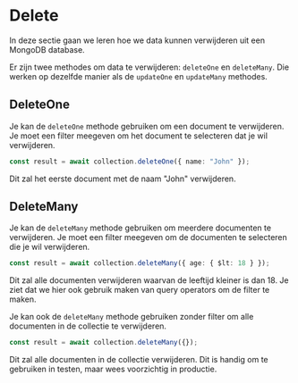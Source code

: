 # Delete

In deze sectie gaan we leren hoe we data kunnen verwijderen uit een MongoDB database.

Er zijn twee methodes om data te verwijderen: `deleteOne` en `deleteMany`. Die werken op dezelfde manier als de `updateOne` en `updateMany` methodes.

## DeleteOne

Je kan de `deleteOne` methode gebruiken om een document te verwijderen. Je moet een filter meegeven om het document te selecteren dat je wil verwijderen.

```typescript
const result = await collection.deleteOne({ name: "John" });
```

Dit zal het eerste document met de naam "John" verwijderen.

## DeleteMany

Je kan de `deleteMany` methode gebruiken om meerdere documenten te verwijderen. Je moet een filter meegeven om de documenten te selecteren die je wil verwijderen.

```typescript
const result = await collection.deleteMany({ age: { $lt: 18 } });
```

Dit zal alle documenten verwijderen waarvan de leeftijd kleiner is dan 18. Je ziet dat we hier ook gebruik maken van query operators om de filter te maken. 

Je kan ook de `deleteMany` methode gebruiken zonder filter om alle documenten in de collectie te verwijderen.

```typescript
const result = await collection.deleteMany({});
```

Dit zal alle documenten in de collectie verwijderen. Dit is handig om te gebruiken in testen, maar wees voorzichtig in productie.